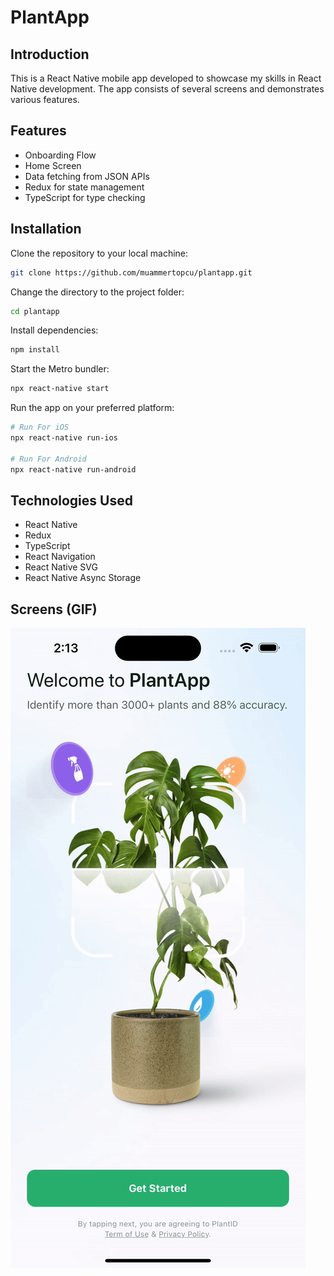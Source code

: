 # PlantApp

## Introduction

This is a React Native mobile app developed to showcase my skills in React Native development. The app consists of several screens and demonstrates various features.

## Features

- Onboarding Flow
- Home Screen
- Data fetching from JSON APIs
- Redux for state management
- TypeScript for type checking

## Installation

Clone the repository to your local machine:

```bash
git clone https://github.com/muammertopcu/plantapp.git
```

Change the directory to the project folder:

```bash
cd plantapp
```

Install dependencies:

```bash
npm install
```

Start the Metro bundler:

```bash
npx react-native start
```

Run the app on your preferred platform:

```bash
# Run For iOS
npx react-native run-ios

# Run For Android
npx react-native run-android
```

## Technologies Used

- React Native
- Redux
- TypeScript
- React Navigation
- React Native SVG
- React Native Async Storage

## Screens (GIF)
![](https://github.com/muammertopcu/plantapp/blob/main/src/assets/screenshots/screens.gif)
